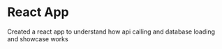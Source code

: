 # React App
Created a react app to understand how api calling and database loading and showcase works